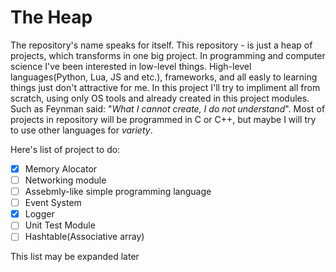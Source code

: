 # The Heap
The repository's name speaks for itself. This repository - is just a heap of projects, which transforms in one big project. In programming and computer science I've been interested in low-level things. High-level languages(Python, Lua, JS and etc.), frameworks, and all easly to learning things just don't attractive for me. In this project I'll try to impliment all from scratch, using only OS tools and already created in this project modules. Such as Feynman said: "*What I cannot create, I do not understand*". Most of projects in repository will be programmed in C or C++, but maybe I will try to use other languages for *variety*.

Here's list of project to do:
   - [X] Memory Alocator
   - [ ] Networking module
   - [ ] Assebmly-like simple programming language
   - [ ] Event System
   - [X] Logger
   - [ ] Unit Test Module
   - [ ] Hashtable(Associative array)

This list may be expanded later